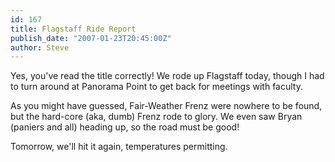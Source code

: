 ```yaml
---
id: 167
title: Flagstaff Ride Report
publish_date: "2007-01-23T20:45:00Z"
author: Steve
---
```

Yes, you've read the title correctly! We rode up Flagstaff today, though I had to turn around at Panorama Point to get back for meetings with faculty.

As you might have guessed, Fair-Weather Frenz were nowhere to be found, but the hard-core (aka, dumb) Frenz rode to glory. We even saw Bryan (paniers and all) heading up, so the road must be good!

Tomorrow, we'll hit it again, temperatures permitting.
